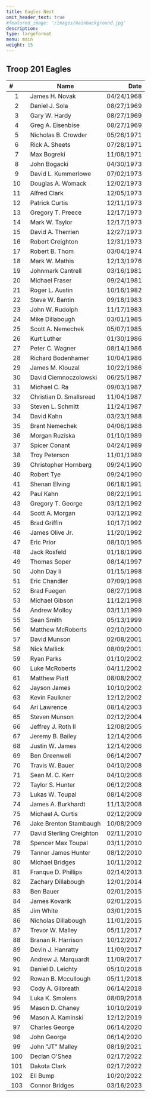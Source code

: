 ```yaml
---
title: Eagles Nest
omit_header_text: true
#featured_image: '/images/mainbackground.jpg'
description:
type: largeformat
menu: main
weight: 15
---
```


## Troop 201 Eagles

|# &nbsp;&nbsp;&nbsp;&nbsp;&nbsp;&nbsp;| Name | Date |
|:-:|----| --:|
|1|James H. Novak|04/24/1968|
|2|Daniel J. Sola|08/27/1969|
|3|Gary W. Hardy|08/27/1969|
|4|Greg A. Eisenbise|08/27/1969|
|5|Nicholas B. Crowder|05/26/1971|
|6|Rick A. Sheets|07/28/1971|
|7|Max Bogreki|11/08/1971|
|8|John Bogacki|04/30/1973|
|9|David L. Kummerlowe|07/02/1973|
|10|Douglas A. Womack|12/02/1973|
|11|Alfred Clark|12/05/1973|
|12|Patrick Curtis|12/11/1973|
|13|Gregory T. Preece|12/17/1973|
|14|Mark W. Taylor|12/17/1973|
|15|David A. Therrien|12/27/1973|
|16|Robert Creighton|12/31/1973|
|17|Robert B. Thom|03/04/1974|
|18|Mark W. Mathis|12/13/1976|
|19|Johnmark Cantrell|03/16/1981|
|20|Michael Fraser|09/24/1981|
|21|Roger L. Austin|10/16/1982|
|22|Steve W. Bantin|09/18/1983|
|23|John W. Rudolph|11/17/1983|
|24|Mike Dillabough|03/01/1985|
|25|Scott A. Nemechek|05/07/1985|
|26|Kurt Luther|01/30/1986|
|27|Peter C. Wagner|08/14/1986|
|28|Richard Bodenhamer|10/04/1986|
|29|James M. Klouzal|10/22/1986|
|30|David Ciemnoczolowski|06/25/1987|
|31|Michael C. Ra|09/03/1987|
|32|Christian D. Smallsreed|11/04/1987|
|33|Steven L. Schmitt|11/24/1987|
|34|David Kahn|03/23/1988|
|35|Brant Nemechek|04/06/1988|
|36|Morgan Ruziska|01/10/1989|
|37|Spicer Conant|04/24/1989|
|38|Troy Peterson|11/01/1989|
|39|Christopher Hornberg|09/24/1990|
|40|Robert Tye|09/24/1990|
|41|Shenan Elving|06/18/1991|
|42|Paul Kahn|08/22/1991|
|43|Gregory T. George|03/12/1992|
|44|Scott A. Morgan|03/12/1992|
|45|Brad Griffin|10/17/1992|
|46|James Olive Jr.|11/20/1992|
|47|Eric Prior|08/10/1995|
|48|Jack Rosfeld|01/18/1996|
|49|Thomas Soper|08/14/1997|
|50|John Day Ii|01/15/1998|
|51|Eric Chandler|07/09/1998|
|52|Brad Fuegen|08/27/1998|
|53|Michael Gibson|11/12/1998|
|54|Andrew Molloy|03/11/1999|
|55|Sean Smith|05/13/1999|
|56|Matthew McRoberts|02/10/2000|
|57|David Munson|02/08/2001|
|58|Nick Mallick|08/09/2001|
|59|Ryan Parks|01/10/2002|
|60|Luke McRoberts|04/11/2002|
|61|Matthew Piatt|08/08/2002|
|62|Jayson James|10/10/2002|
|63|Kevin Faulkner|12/12/2002|
|64|Ari Lawrence|08/14/2003|
|65|Steven Munson|02/12/2004|
|66|Jeffrey J. Roth II|12/08/2005|
|67|Jeremy B. Bailey|12/14/2006|
|68|Justin W. James|12/14/2006|
|69|Ben Greenwell|06/14/2007|
|70|Travis W. Bauer|04/10/2008|
|71|Sean M. C. Kerr|04/10/2008|
|72|Taylor S. Hunter|06/12/2008|
|73|Lukas W. Toupal|08/14/2008|
|74|James A. Burkhardt|11/13/2008|
|75|Michael A. Curtis|02/12/2009|
|76|Jake Brenton Stambaugh|10/08/2009|
|77|David Sterling Creighton|02/11/2010|
|78|Spencer Max Toupal|03/11/2010|
|79|Tanner James Hunter|08/12/2010|
|80|Michael Bridges|10/11/2012|
|81|Franque D. Phillips|02/14/2013|
|82|Zachary Dillabough|12/01/2014|
|83|Ben Bauer|02/01/2015|
|84|James Kovarik|02/01/2015|
|85|Jim White|03/01/2015|
|86|Nicholas Dillabough|11/01/2015|
|87|Trevor W. Malley|05/11/2017|
|88|Branan R. Harrison|10/12/2017|
|89|Devin J. Hanratty|11/09/2017|
|90|Andrew J. Marquardt|11/09/2017|
|91|Daniel D. Leichty|05/10/2018|
|92|Rowan B. Mccullough|05/11/2018|
|93|Cody A. Gilbreath|06/14/2018|
|94|Luka K. Smolens|08/09/2018|
|95|Mason D. Chaney|10/10/2019|
|96|Mason A. Kaminski|12/12/2019|
|97|Charles George|06/14/2020|
|98|John George|06/14/2020|
|99|John "JT" Malley|08/19/2021|
|100|Declan O'Shea|02/17/2022|
|101|Dakota Clark|02/17/2022|
|102|Eli Bump|10/20/2022|
|103|Connor Bridges|03/16/2023|

